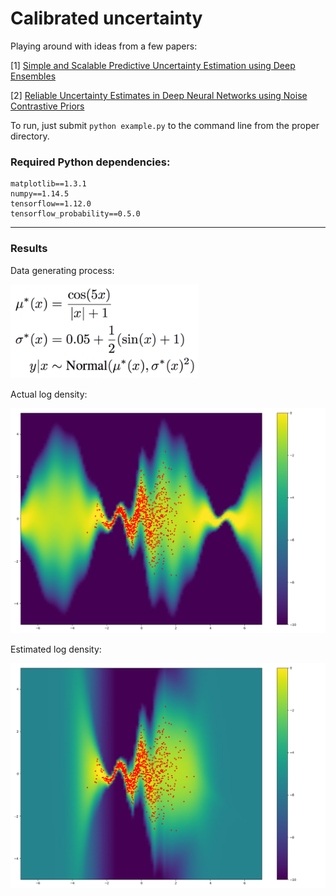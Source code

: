 # Calibrated uncertainty
Playing around with ideas from a few papers:

[1] [Simple and Scalable Predictive Uncertainty Estimation using Deep Ensembles](https://arxiv.org/pdf/1612.01474.pdf)

[2] [Reliable Uncertainty Estimates in Deep Neural Networks using Noise Contrastive Priors](https://arxiv.org/pdf/1807.09289v2.pdf)

To run, just submit `python example.py` to the command line from the proper directory.

### Required Python dependencies:
```
matplotlib==1.3.1
numpy==1.14.5
tensorflow==1.12.0
tensorflow_probability==0.5.0
```

---------

### Results

Data generating process:

<img src="https://github.com/apedawi-cs/Calibrated-uncertainty/blob/master/dgp.png" width="300">

Actual log density:

<img src="https://github.com/apedawi-cs/Calibrated-uncertainty/blob/master/logdensity_actual.png">

Estimated log density:

<img src="https://github.com/apedawi-cs/Calibrated-uncertainty/blob/master/logdensity_estimated.png">
